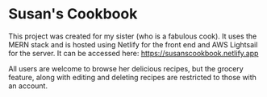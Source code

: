 # Susan's Cookbook

This project was created for my sister (who is a fabulous cook). 
It uses the MERN stack and is hosted using Netlify for the front end and AWS Lightsail for the server. It can be accessed here: https://susanscookbook.netlify.app 

All users are welcome to browse her delicious recipes, but the grocery feature, along with editing and deleting recipes are restricted to those with an account.